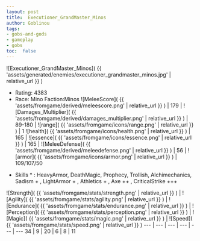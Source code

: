 ```yaml
---
layout: post
title:  Executioner_GrandMaster_Minos
author: Goblinou
tags:
- gobs-and-gods
- gameplay
- gobs
toc:  false
---
```


![Executioner_GrandMaster_Minos]( {{ 'assets/generated/enemies/executioner_grandmaster_minos.jpg' | relative_url }} )
- Rating: 4383
- Race: Mino  Faction:Minos
![MeleeScore]( {{ 'assets/fromgame/derived/meleescore.png' | relative_url }} ) | 179 | ![Damages_Multiplier]( {{ 'assets/fromgame/derived/damages_multiplier.png' | relative_url }} ) | 89-180 | ![range]( {{ 'assets/fromgame/icons/range.png' | relative_url }} ) | 1
![health]( {{ 'assets/fromgame/icons/health.png' | relative_url }} ) | 165 | ![essence]( {{ 'assets/fromgame/icons/essence.png' | relative_url }} ) | 165 | ![MeleeDefense]( {{ 'assets/fromgame/derived/meleedefense.png' | relative_url }} ) | 56 | ![armor]( {{ 'assets/fromgame/icons/armor.png' | relative_url }} ) | 109/107/50
* Skills * : HeavyArmor, DeathMagic, Prophecy, Trollish, Alchimechanics, Sadism + , LightArmor + , Athletics + , Axe ++ , CriticalStrike +++ 

![Strength]( {{ 'assets/fromgame/stats/strength.png' | relative_url }} ) | ![Agility]( {{ 'assets/fromgame/stats/agility.png' | relative_url }} ) | ![Endurance]( {{ 'assets/fromgame/stats/endurance.png' | relative_url }} ) | ![Perception]( {{ 'assets/fromgame/stats/perception.png' | relative_url }} ) | ![Magic]( {{ 'assets/fromgame/stats/magic.png' | relative_url }} ) | ![Speed]( {{ 'assets/fromgame/stats/speed.png' | relative_url }} )
--- | --- | --- | --- | --- | ---
34 | 9 | 20 | 6 | 8 | 11
